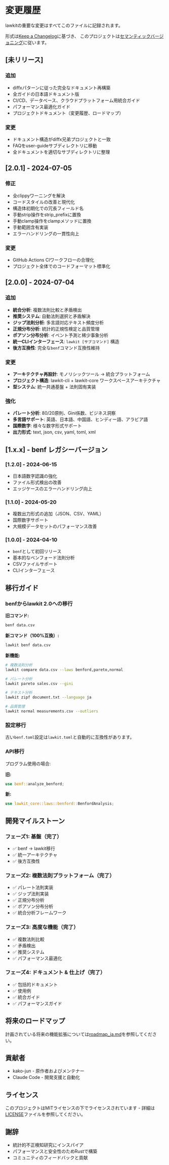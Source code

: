 # 変更履歴

lawkitの重要な変更はすべてこのファイルに記録されます。

形式は[Keep a Changelog](https://keepachangelog.com/en/1.0.0/)に基づき、
このプロジェクトは[セマンティックバージョニング](https://semver.org/spec/v2.0.0.html)に従います。

## [未リリース]

### 追加
- diffxパターンに従った完全なドキュメント再構築
- 全ガイドの日本語ドキュメント版
- CI/CD、データベース、クラウドプラットフォーム用統合ガイド
- パフォーマンス最適化ガイド
- プロジェクトドキュメント（変更履歴、ロードマップ）

### 変更
- ドキュメント構造がdiffx兄弟プロジェクトと一致
- FAQをuser-guideサブディレクトリに移動
- 全ドキュメントを適切なサブディレクトリに整理

## [2.0.1] - 2024-07-05

### 修正
- 全clippyワーニングを解決
- コードスタイルの改善と現代化
- 構造体初期化での冗長フィールド名
- 手動strip操作をstrip_prefixに置換
- 手動clamp操作をclampメソッドに置換
- 手動範囲含有実装
- エラーハンドリングの一貫性向上

### 変更
- GitHub Actions CIワークフローの合理化
- プロジェクト全体でのコードフォーマット標準化

## [2.0.0] - 2024-07-04

### 追加
- **統合分析**: 複数法則比較と矛盾検出
- **推奨システム**: 自動法則選択と矛盾解決
- **ジップ法則分析**: 多言語対応テキスト頻度分析
- **正規分布分析**: 統計的正規性検定と品質管理
- **ポアソン分布分析**: イベント予測と稀少事象分析
- **統一CLIインターフェース**: `lawkit [サブコマンド]` 構造
- **後方互換性**: 完全な`benf`コマンド互換性維持

### 変更
- **アーキテクチャ再設計**: モノリシックツール → 統合プラットフォーム
- **プロジェクト構造**: lawkit-cli + lawkit-core ワークスペースアーキテクチャ
- **型システム**: 統一共通基盤 + 法則固有実装

### 強化
- **パレート分析**: 80/20原則、Gini係数、ビジネス洞察
- **多言語サポート**: 英語、日本語、中国語、ヒンディー語、アラビア語
- **国際数字**: 様々な数字形式サポート
- **出力形式**: text, json, csv, yaml, toml, xml

## [1.x.x] - benf レガシーバージョン

### [1.2.0] - 2024-06-15
- 日本語数字認識の強化
- ファイル形式検出の改善
- エッジケースのエラーハンドリング向上

### [1.1.0] - 2024-05-20
- 複数出力形式の追加（JSON、CSV、YAML）
- 国際数字サポート
- 大規模データセットのパフォーマンス改善

### [1.0.0] - 2024-04-10
- `benf`として初回リリース
- 基本的なベンフォード法則分析
- CSVファイルサポート
- CLIインターフェース

## 移行ガイド

### benfからlawkit 2.0への移行

**旧コマンド:**
```bash
benf data.csv
```

**新コマンド（100%互換）:**
```bash
lawkit benf data.csv
```

**新機能:**
```bash
# 複数法則分析
lawkit compare data.csv --laws benford,pareto,normal

# パレート分析
lawkit pareto sales.csv --gini

# テキスト分析
lawkit zipf document.txt --language ja

# 品質管理
lawkit normal measurements.csv --outliers
```

### 設定移行

古い`benf.toml`設定は`lawkit.toml`と自動的に互換性があります。

### API移行

プログラム使用の場合:

**旧:**
```rust
use benf::analyze_benford;
```

**新:**
```rust
use lawkit_core::laws::benford::BenfordAnalysis;
```

## 開発マイルストーン

### フェーズ1: 基盤（完了）
- ✅ benf → lawkit移行
- ✅ 統一アーキテクチャ
- ✅ 後方互換性

### フェーズ2: 複数法則プラットフォーム（完了）
- ✅ パレート法則実装
- ✅ ジップ法則実装
- ✅ 正規分布分析
- ✅ ポアソン分布分析
- ✅ 統合分析フレームワーク

### フェーズ3: 高度な機能（完了）
- ✅ 複数法則比較
- ✅ 矛盾検出
- ✅ 推奨システム
- ✅ パフォーマンス最適化

### フェーズ4: ドキュメント & 仕上げ（完了）
- ✅ 包括的ドキュメント
- ✅ 使用例
- ✅ 統合ガイド
- ✅ パフォーマンスガイド

## 将来のロードマップ

計画されている将来の機能拡張については[roadmap_ja.md](roadmap_ja.md)を参照してください。

## 貢献者

- kako-jun - 原作者およびメンテナー
- Claude Code - 開発支援と自動化

## ライセンス

このプロジェクトはMITライセンスの下でライセンスされています - 詳細は[LICENSE](../LICENSE)ファイルを参照してください。

## 謝辞

- 統計的不正検知研究にインスパイア
- パフォーマンスと安全性のためRustで構築
- コミュニティのフィードバックと貢献